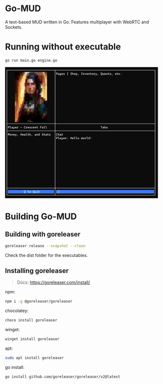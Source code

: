 # Go-MUD

A text-based MUD written in Go. Features multiplayer with WebRTC and Sockets.

# Running without executable

```sh
go run main.go engine.go
```

![Alt Text](/docs/showcase.png)

# Building Go-MUD

## Building with goreleaser

```sh
goreleaser release --snapshot --clean
```

Check the dist folder for the executables.

## Installing goreleaser

> Docs: https://goreleaser.com/install/

npm:
```sh
npm i -g @goreleaser/goreleaser
```

chocolatey:
```sh
choco install goreleaser
```

winget:
```sh
winget install goreleaser
```

apt:
```sh
sudo apt install goreleaser
```

go install:
```sh
go install github.com/goreleaser/goreleaser/v2@latest
```
